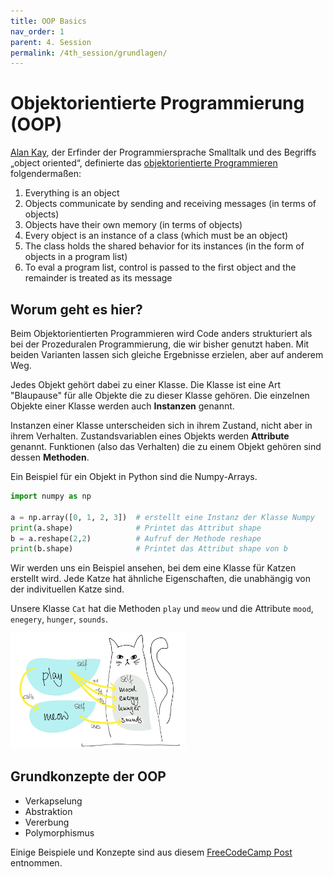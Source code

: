 ```yaml
---
title: OOP Basics
nav_order: 1
parent: 4. Session
permalink: /4th_session/grundlagen/
---
```


# Objektorientierte Programmierung (OOP)

[Alan Kay](https://de.wikipedia.org/wiki/Alan_Kay), der Erfinder der Programmiersprache Smalltalk und des Begriffs „object oriented“, definierte das [objektorientierte Programmieren](https://de.wikipedia.org/wiki/Objektorientierte_Programmierung) folgendermaßen:

1. Everything is an object
2. Objects communicate by sending and receiving messages (in terms of objects)
3. Objects have their own memory (in terms of objects)
4. Every object is an instance of a class (which must be an object)
5. The class holds the shared behavior for its instances (in the form of objects in a program list)
6. To eval a program list, control is passed to the first object and the remainder is treated as its message


## Worum geht es hier?

Beim Objektorientierten Programmieren wird Code anders strukturiert als bei der Prozeduralen Programmierung, die wir bisher genutzt haben. Mit beiden Varianten lassen sich gleiche Ergebnisse erzielen, aber auf anderem Weg.

Jedes Objekt gehört dabei zu einer Klasse. Die Klasse ist eine Art "Blaupause" für alle Objekte die zu dieser Klasse gehören. Die einzelnen Objekte einer Klasse werden auch **Instanzen** genannt.

Instanzen einer Klasse unterscheiden sich in ihrem Zustand, nicht aber in ihrem Verhalten. Zustandsvariablen eines Objekts werden **Attribute** genannt. Funktionen (also das Verhalten) die zu einem Objekt gehören sind dessen **Methoden**.

Ein Beispiel für ein Objekt in Python sind die Numpy-Arrays.
```python
import numpy as np

a = np.array([0, 1, 2, 3])  # erstellt eine Instanz der Klasse Numpy
print(a.shape)              # Printet das Attribut shape
b = a.reshape(2,2)          # Aufruf der Methode reshape
print(b.shape)              # Printet das Attribut shape von b
```

Wir werden uns ein Beispiel ansehen, bei dem eine Klasse für Katzen erstellt wird. Jede Katze hat ähnliche Eigenschaften, die unabhängig von der indivituellen Katze sind. 

Unsere Klasse `Cat` hat die Methoden `play` und `meow` und die Attribute `mood`, `enegery`, `hunger`, `sounds`.

<img src="cat_class.png" style="width:20em">


## Grundkonzepte der OOP

* Verkapselung
* Abstraktion
* Vererbung
* Polymorphismus

Einige Beispiele und Konzepte sind aus diesem [FreeCodeCamp Post](https://www.freecodecamp.org/news/object-oriented-programming-concepts-21bb035f7260/) entnommen.

